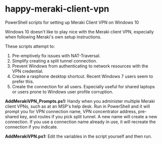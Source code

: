 # happy-meraki-client-vpn
PowerShell scripts for setting up Meraki Client VPN on Windows 10

Windows 10 doesn't like to play nice with the Meraki client VPN, especially when following Meraki's own setup instructions.

These scripts attempt to:
  1. Pre-emptively fix issues with NAT-Traversal.
  2. Simplify creating a split tunnel connection.
  3. Prevent Windows from authenticating to network resources with the VPN credential.
  4. Create a rasphone desktop shortcut. Recent Windows 7 users seem to prefer this.
  5. Create the connection for all users. Especially useful for shared laptops or users prone to Windows user profile corruption.
  
  <b>AddMerakiVPN_Prompts.ps1:</b> Handy when you administer multiple Meraki client VPNs, such as at an MSP's help desk. Run in PowerShell and it will prompt you for VPN connection name, VPN concentrator address, pre-shared key, and routes if you pick split tunnel. A new name will create a new connection. If you use a connection name already in use, it will recreate the connection if you indicate. 
  
  <b>AddMerakiVPN.ps1:</b> Edit the variables in the script yourself and then run.
